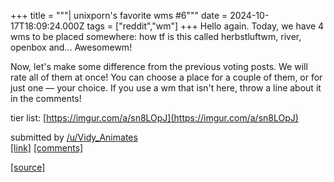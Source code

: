 +++
title = """| unixporn's favorite wms #6"""
date = 2024-10-17T18:09:24.000Z
tags = ["reddit","wm"]
+++
Hello again. Today, we have 4 wms to be placed somewhere: how tf is this called herbstluftwm, river, openbox and... Awesomewm!

Now, let's make some difference from the previous voting posts. We will rate all of them at once! You can choose a place for a couple of them, or for just one — your choice. If you use a wm that isn't here, throw a line about it in the comments!

tier list: [https://imgur.com/a/sn8LOpJ](https://imgur.com/a/sn8LOpJ)

submitted by [/u/Vidy\_Animates](https://www.reddit.com/user/Vidy_Animates)  
[\[link\]](https://www.reddit.com/r/unixporn/comments/1g5xc8q/unixporns_favorite_wms_6/) [\[comments\]](https://www.reddit.com/r/unixporn/comments/1g5xc8q/unixporns_favorite_wms_6/)

[[source]](https://www.reddit.com/r/unixporn/comments/1g5xc8q/unixporns_favorite_wms_6/)
